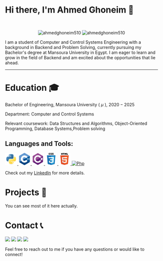 # Hi there, I'm Ahmed Ghoneim 👋
<br>
<p align="center"> <img src="https://komarev.com/ghpvc/?username=ahmedghoneim510&label=Profile%20views&color=0e75b6&style=flat" alt="ahmedghoneim510" />
                   <img src="https://img.shields.io/github/followers/ahmedghoneim510?label=Followers" alt="ahmedghoneim510" /></p>

I am a student of Computer and Control Systems Engineering with a background in Backend and Problem Solving, currently pursuing my Bachelor's degree at Mansoura University in Egypt. I am eager to learn and grow in the field of Backend and  am excited about the opportunities that lie ahead. <hr>

# Education 🎓
Bachelor of Engineering, Mansoura University ( $\mu$ ), $2020 - 2025$

Department: Computer and Control Systems

Relevant coursework: Data Structures and Algorithms, Object-Oriented Programming, Database Systems,Problem solving

## Languages and Tools:


<p align="left"> 
 <a href="https://www.python.org" target="_blank" rel="noreferrer">
  <img src="https://raw.githubusercontent.com/devicons/devicon/master/icons/python/python-original.svg" alt="python" width="40" height="40"/>
 </a>
 <a href="https://www.w3schools.com/cpp/" target="_blank" rel="noreferrer"> 
  <img src="https://raw.githubusercontent.com/devicons/devicon/master/icons/cplusplus/cplusplus-original.svg" alt="cplusplus" width="40" height="40"/> 
 </a>
 <a href="https://www.w3schools.com/cs/" target="_blank" rel="noreferrer"> 
 <img src="https://raw.githubusercontent.com/devicons/devicon/master/icons/csharp/csharp-original.svg" alt="csharp" width="40" height="40"/>
 </a>
 <a href="https://www.w3schools.com/css/" target="_blank" rel="noreferrer">
  <img src="https://raw.githubusercontent.com/devicons/devicon/master/icons/css3/css3-original-wordmark.svg" alt="css3" width="40" height="40"/>
 </a>
 <a href="https://www.w3schools.com/html/default.asp" target="_blank" rel="noreferrer">
 <img src="https://raw.githubusercontent.com/devicons/devicon/master/icons/html5/html5-original-wordmark.svg" alt="html5" width="40" height="40"/>
 </a>
 <a href="https://www.w3schools.com/php/default.asp" target="_blank" rel="noreferrer">
 <img src="https://raw.githubusercontent.com/jmnote/z-icons/master/svg/php.svg" alt="Php" width="40" height="40"/>
 </a>
</p>

Check out my [LinkedIn](https://www.linkedin.com/in/ahmed-ghoneim-85b320219/) for more details.



# Projects 📁
You can see most of it here actually.

# Contact 📞
<a href="https://www.linkedin.com/in/ahmed-ghoneim-85b320219/"><img src="https://img.shields.io/badge/LinkedIn-0077B5?style=for-the-badge&logo=linkedin&logoColor=white"/></a>
<a href="mailto:ahmedghoneim510@gmail.com"><img src="https://img.shields.io/badge/Gmail-D14836?style=for-the-badge&logo=gmail&logoColor=white"/></a>
<a href="https://facebook.com/ahmedghoneim8"><img src="https://img.shields.io/badge/Facebook-1877F2?style=for-the-badge&logo=facebook&logoColor=white"/></a>
<a href="https://t.me/Ahmed_Ghoneim5"><img src="https://img.shields.io/badge/Telegram-2CA5E0?style=for-the-badge&logo=telegram&logoColor=white"/></a>

Feel free to reach out to me if you have any questions or would like to connect!
